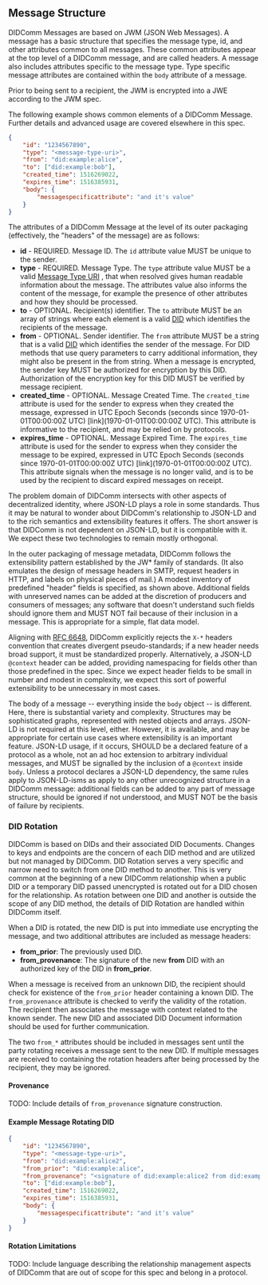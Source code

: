 ## Message Structure

DIDComm Messages are based on JWM (JSON Web Messages). A message has a basic structure that specifies the message type, id, and other attributes common to all messages. These common attributes appear at the top level of a DIDComm message, and are called headers. A message also includes attributes specific to the message type. Type specific message attributes are contained within the `body` attribute of a message.

Prior to being sent to a recipient, the JWM is encrypted into a JWE according to the JWM spec.

The following example shows common elements of a DIDComm Message. Further details and advanced usage are covered elsewhere in this spec.

```json
{
    "id": "1234567890",
    "type": "<message-type-uri>",
    "from": "did:example:alice",
    "to": ["did:example:bob"],
    "created_time": 1516269022,
    "expires_time": 1516385931,
    "body": {
    	"messagespecificattribute": "and it's value"
	}
}
```



The attributes of a DIDComm Message at the level of its outer packaging (effectively, the "headers" of the message) are as follows:

- **id** - REQUIRED. Message ID. The `id` attribute value MUST be unique to the sender.
- **type** - REQUIRED. Message Type. The `type` attribute value MUST be a valid [Message Type URI](protocols.md#message-type-uri) , that when resolved gives human readable information about the message. The attributes value also informs the content of the message, for example the presence of other attributes and how they should be processed.
- **to** - OPTIONAL. Recipient(s) identifier. The `to` attribute MUST be an array of strings where each element is a valid [DID](https://w3c.github.io/did-core/#generic-did-syntax) which identifies the recipients of the message.
- **from** - OPTIONAL. Sender identifier. The `from` attribute MUST be a string that is a valid [DID](https://w3c.github.io/did-core/#generic-did-syntax) which identifies the sender of the message. For DID methods that use query parameters to carry additional information, they might also be present in the from string. When a message is encrypted, the sender key MUST be authorized for encryption by this DID. Authorization of the encryption key for this DID MUST be verified by message recipient.
- **created_time** - OPTIONAL. Message Created Time. The `created_time` attribute is used for the sender to express when they created the message, expressed in UTC Epoch Seconds (seconds since 1970-01-01T00:00:00Z UTC) [link](1970-01-01T00:00:00Z UTC). This attribute is informative to the recipient, and may be relied on by protocols.
- **expires_time** - OPTIONAL. Message Expired Time. The `expires_time` attribute is used for the sender to express when they consider the message to be expired, expressed in UTC Epoch Seconds (seconds since 1970-01-01T00:00:00Z UTC) [link](1970-01-01T00:00:00Z UTC). This attribute signals when the message is no longer valid, and is to be used by the recipient to discard expired messages on receipt.

The problem domain of DIDComm intersects with other aspects of decentralized identity, where JSON-LD plays a role in some standards. Thus it may be natural to wonder about DIDComm's relationship to JSON-LD and to the rich semantics and extensibility features it offers. The short answer is that DIDComm is not dependent on JSON-LD, but it is compatible with it. We expect these two technologies to remain mostly orthogonal.

In the outer packaging of message metadata, DIDComm follows the extensibility pattern established by the JW* family of standards. (It also emulates the design of message headers in SMTP, request headers in HTTP, and labels on physical pieces of mail.) A modest inventory of predefined "header" fields is specified, as shown above. Additional fields with unreserved names can be added at the discretion of producers and consumers of messages; any software that doesn't understand such fields should ignore them and MUST NOT fail because of their inclusion in a message. This is appropriate for a simple, flat data model.

Aligning with [RFC 6648](https://tools.ietf.org/html/rfc6648.html), DIDComm explicitly rejects the `X-*` headers convention that creates divergent pseudo-standards; if a new header needs broad support, it must be standardized properly. Alternatively, a JSON-LD `@context` header can be added, providing namespacing for fields other than those predefined in the spec. Since we expect header fields to be small in number and modest in complexity, we expect this sort of powerful extensibility to be unnecessary in most cases.

The body of a message -- everything inside the `body` object -- is different. Here, there is substantial variety and complexity. Structures may be sophisticated graphs, represented with nested objects and arrays. JSON-LD is not required at this level, either. However, it is available, and may be appropriate for certain use cases where extensibility is an important feature. JSON-LD usage, if it occurs, SHOULD be a declared feature of a protocol as a whole, not an ad hoc extension to arbitrary individual messages, and MUST be signalled by the inclusion of a `@context` inside `body`. Unless a protocol declares a JSON-LD dependency, the same rules apply to JSON-LD-isms as apply to any other unrecognized structure in a DIDComm message: additional fields can be added to any part of message structure, should be ignored if not understood, and MUST NOT be the basis of failure by recipients.

### DID Rotation

DIDComm is based on DIDs and their associated DID Documents. Changes to keys and endpoints are the concern of each DID method and are utilized but not managed by DIDComm. DID Rotation serves a very specific and narrow need to switch from one DID method to another. This is very common at the beginning of a new DIDComm relationship when a public DID or a temporary DID passed unencrypted is rotated out for a DID chosen for the relationship. As rotation between one DID and another is outside the scope of any DID method, the details of DID Rotation are handled within DIDComm itself.

When a DID is rotated, the new DID is put into immediate use encrypting the message, and two additional attributes are included as message headers:

- **from_prior**: The previously used DID.
- **from_provenance**: The signature of the new **from** DID with an authorized key of the DID in **from_prior**.

When a message is received from an unknown DID, the recipient should check for existence of the `from_prior` header containing a known DID. The `from_provenance` attribute is checked to verify the validity of the rotation. The recipient then associates the message with context related to the known sender. The new DID and associated DID Document information should be used for further communication.  

The two `from_*` attributes should be included in messages sent until the party rotating receives a message sent to the new DID. If multiple messages are received to containing the rotation headers after being processed by the recipient, they may be ignored.

#### Provenance

TODO: Include details of `from_provenance` signature construction.

#### Example Message Rotating DID

```json
{
    "id": "1234567890",
    "type": "<message-type-uri>",
    "from": "did:example:alice2",
    "from_prior": "did:example:alice",
    "from_provenance": "<signature of did:example:alice2 from did:example:alice>",
    "to": ["did:example:bob"],
    "created_time": 1516269022,
    "expires_time": 1516385931,
    "body": {
    	"messagespecificattribute": "and it's value"
	}
}
```

#### Rotation Limitations

TODO: Include language describing the relationship management aspects of DIDComm that are out of scope for this spec and belong in a protocol.

